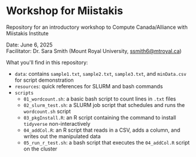 # Workshop for Miistakis
Repository for an introductory workshop to Compute Canada/Alliance with Miistakis Institute

Date: June 6, 2025  
Facilitator: Dr. Sara Smith (Mount Royal University, ssmith6@mtroyal.ca)  

What you'll find in this repository: 
  - `data`: contains `sample1.txt`, `sample2.txt`, `sample3.txt`, and `minData.csv` for script demonstration
  - `resources`: quick references for SLURM and bash commands
  - `scripts`
    - `01_wordcount.sh`: a basic bash script to count lines in `.txt` files
    - `02_slurm_test.sh`: a SLURM job script that schedules and runs the `wordcount.sh` script
    - `03_pkgInstall.R`: an R script containing the command to install `tidyverse` non-interactively
    - `04_addCol.R`: an R script that reads in a CSV, adds a column, and writes out the manipulated data
    - `05_run_r_test.sh`: a bash script that executes the `04_addCol.R` script on the cluster
